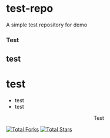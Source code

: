 # test-repo
A simple test repository for demo
### Test
## test
# test
- test
- test

<p align="center"> Test </p>
<a href="https://gafable.com"><img src="https://img.shields.io/github/forks/gafable/test-repo" alt="Total Forks"></a>
<a href="https://gafable.com"><img src="https://img.shields.io/github/stars/gafable/test-repov1?&color=<YELLOW>" alt="Total Stars"></a>
